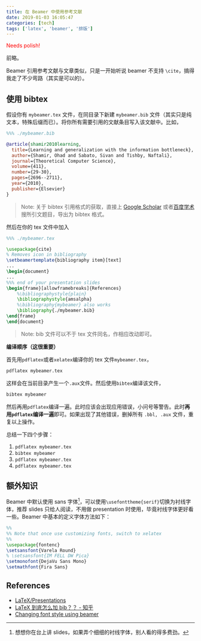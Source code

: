 ```yaml
---
title: 在 Beamer 中使用参考文献
date: 2019-01-03 16:05:47
categories: [tech]
tags: ['latex', 'beamer', '排版']
---
```


<font color="red">Needs polish!</font>

前略。

Beamer 引用参考文献与文章类似，只是一开始听说 beamer 不支持 `\cite`，搞得我走了不少弯路（其实是可以的）。

<!--more-->

## 使用 bibtex

假设你有 `mybeamer.tex` 文件，在同目录下新建 `mybeamer.bib` 文件（其实只是纯文本，特殊后缀而已）。将你所有需要引用的文献条目写入该文献中。比如，
```bib
%%% ./mybeamer.bib

@article{shamir2010learning,
  title={Learning and generalization with the information bottleneck},
  author={Shamir, Ohad and Sabato, Sivan and Tishby, Naftali},
  journal={Theoretical Computer Science},
  volume={411},
  number={29-30},
  pages={2696--2711},
  year={2010},
  publisher={Elsevier}
}
```
> Note: 关于 bibtex 引用格式的获取，直接上 [Google Scholar](https://scholar.google.com/) 或者[百度学术](https://xueshu.baidu.com/) 搜所引文题目，导出为 bibtex 格式。

然后在你的 tex 文件中加入
```tex
%%% ./mybeamer.tex

\usepackage{cite}
% Removes icon in bibliography
\setbeamertemplate{bibliography item}[text]
...
\begin{document}
...
%%% end of your presentation slides
\begin{frame}[allowframebreaks]{References}
	%\bibliographystyle{plain}
	\bibliographystyle{amsalpha}
	%\bibliography{mybeamer} also works
	\bibliography{./mybeamer.bib}
\end{frame}
\end{document}
```
> Note: bib 文件可以不于 tex 文件同名，作相应改动即可。

**编译顺序（这很重要）**

首先用`pdflatex`或者`xelatex`编译你的 tex 文件`mybeamer.tex`，
```sh {linenos=false}
pdflatex mybeamer.tex
```
这样会在当前目录产生一个`.aux`文件。然后使用`bibtex`编译该文件，
```sh {linenos=false}
bibtex mybeamer
```
然后再用`pdflatex`编译一遍。此时应该会出现应用错误，小问号等警告。此时**再用`pdflatex`编译一遍**即可。如果出现了其他错误，删掉所有 `.bbl, .aux` 文件，重复以上操作。

总结一下四个步骤：
1. `pdflatex mybeamer.tex`
2. `bibtex mybeamer`
3. `pdflatex mybeamer.tex`
4. `pdflatex mybeamer.tex`

## 额外知识

Beamer 中默认使用 sans 字体[^a]，可以使用`\usefonttheme{serif}`切换为衬线字体，推荐 slides 只给人阅读，不用做 presentation 时使用，毕竟衬线字体更好看一些。Beamer 中基本的定义字体方法如下：
```tex
%%
%% Note that once use customizing fonts, switch to xelatex
%%
\usepackage{fontenc}
\setsansfont{Varela Round}
% \setsansfont{IM FELL DW Pica}
\setmonofont{DejaVu Sans Mono}
\setmathfont{Fira Sans}
```

## References

- [LaTeX/Presentations](https://en.wikibooks.org/wiki/LaTeX/Presentations)
- [LaTeX 到底怎么加 bib？？ - 知乎](https://www.zhihu.com/question/30344123/answer/53377390)
- [Changing font style using beamer](https://tex.stackexchange.com/questions/79420/changing-font-style-using-beamer)


[^a]: 想想你在台上讲 slides，如果弄个细细的衬线字体，别人看的得多费劲。